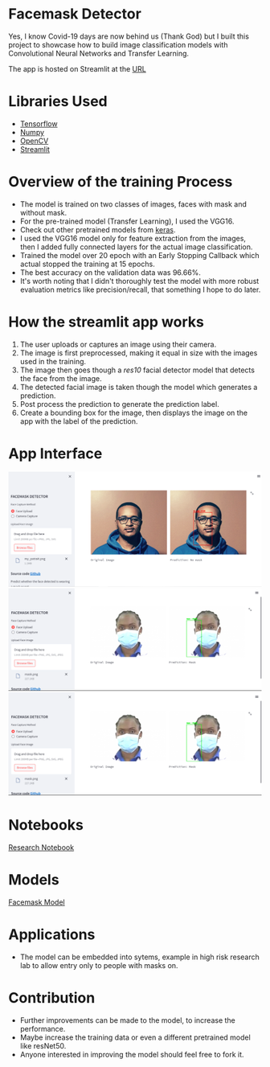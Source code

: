 # Facemask Detector

Yes, I know Covid-19 days are now behind us (Thank God) but I built this project to showcase how to build image classification models with  Convolutional Neural Networks and Transfer Learning.

The app is hosted on Streamlit at the [URL](https://www.tensorflow.org)

# Libraries Used

* [Tensorflow](https://www.tensorflow.org/)
* [Numpy](https://numpy.org/)
* [OpenCV](https://docs.opencv.org/4.x/d6/d00/tutorial_py_root.html)
* [Streamlit](https://streamlit.io/)

# Overview of the training Process

* The model is trained on two classes of images, faces with mask and without mask.
* For the pre-trained model (Transfer Learning), I used the VGG16.
* Check out other pretrained models from [keras](https://keras.io/api/applications/).
* I used the VGG16 model only for feature extraction from the images, then I added  fully connected layers for the actual image classification.
* Trained the model over 20 epoch with an Early Stopping Callback which actual stopped the training at 15 epochs.
* The best accuracy on the validation data was 96.66%.
* It's worth noting that I didn't thoroughly test the model with more robust evaluation metrics like precision/recall, that something I hope to do later.

# How the streamlit app works

1. The user uploads or captures an image using their camera.
2. The image is first preprocessed, making it equal in size with the images used in the training.
3. The image then goes though a *res10* facial detector model that detects the face from the image.
4. The detected facial image is taken though the model which generates a prediction.
5. Post process the prediction to generate the prediction label.
6. Create a bounding box for the image, then displays the image on the app with the label of the prediction.

# App Interface
![View 1](./Assets/screenshot_1.png)
![View 1](./Assets/screenshot_2.png)
![View 1](./Assets/screenshot_2.png)

# Notebooks

[Research Notebook](https://github.com/regan-mu/face-mask-detector/tree/main/Notebooks)

# Models

[Facemask Model](https://github.com/regan-mu/face-mask-detector/tree/main/Models)

# Applications

* The model can be embedded into sytems, example in high risk research lab to allow entry only to people with masks on.

# Contribution

* Further improvements can be made to the model, to increase the performance.
* Maybe increase the training data or even a different pretrained model like resNet50.
* Anyone interested in improving the model should feel free to fork it.
